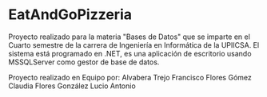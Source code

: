 EatAndGoPizzeria
================

Proyecto realizado para la  materia "Bases de Datos" que se imparte en el Cuarto semestre de la carrera de Ingeniería en Informática de la UPIICSA. El sistema está programado en .NET, es una aplicación de escritorio usando MSSQLServer como gestor de base de datos.

Proyecto realizado en Equipo por:
Alvabera Trejo Francisco
Flores Gómez Claudia
Flores González Lucio Antonio

